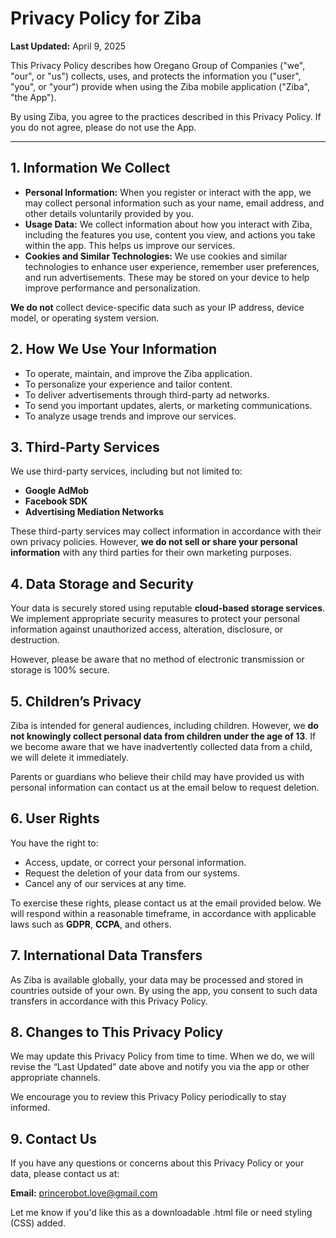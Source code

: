<!DOCTYPE html>
<html lang="en">
<head>
  <meta charset="UTF-8" />
  <meta name="viewport" content="width=device-width, initial-scale=1.0" />
  <title>Privacy Policy for Ziba</title>
</head>
<body>
  <h1>Privacy Policy for Ziba</h1>
  <p><strong>Last Updated:</strong> April 9, 2025</p>

  <p>
    This Privacy Policy describes how Oregano Group of Companies ("we", "our", or "us")
    collects, uses, and protects the information you ("user", "you", or "your") provide
    when using the Ziba mobile application ("Ziba", "the App").
  </p>

  <p>
    By using Ziba, you agree to the practices described in this Privacy Policy.
    If you do not agree, please do not use the App.
  </p>

  <hr />

  <h2>1. Information We Collect</h2>
  <ul>
    <li><strong>Personal Information:</strong> When you register or interact with the app, we may collect personal information such as your name, email address, and other details voluntarily provided by you.</li>
    <li><strong>Usage Data:</strong> We collect information about how you interact with Ziba, including the features you use, content you view, and actions you take within the app. This helps us improve our services.</li>
    <li><strong>Cookies and Similar Technologies:</strong> We use cookies and similar technologies to enhance user experience, remember user preferences, and run advertisements. These may be stored on your device to help improve performance and personalization.</li>
  </ul>
  <p><strong>We do not</strong> collect device-specific data such as your IP address, device model, or operating system version.</p>

  <h2>2. How We Use Your Information</h2>
  <ul>
    <li>To operate, maintain, and improve the Ziba application.</li>
    <li>To personalize your experience and tailor content.</li>
    <li>To deliver advertisements through third-party ad networks.</li>
    <li>To send you important updates, alerts, or marketing communications.</li>
    <li>To analyze usage trends and improve our services.</li>
  </ul>

  <h2>3. Third-Party Services</h2>
  <p>We use third-party services, including but not limited to:</p>
  <ul>
    <li><strong>Google AdMob</strong></li>
    <li><strong>Facebook SDK</strong></li>
    <li><strong>Advertising Mediation Networks</strong></li>
  </ul>
  <p>
    These third-party services may collect information in accordance with their own privacy policies.
    However, <strong>we do not sell or share your personal information</strong> with any third parties for their own marketing purposes.
  </p>

  <h2>4. Data Storage and Security</h2>
  <p>
    Your data is securely stored using reputable <strong>cloud-based storage services</strong>.
    We implement appropriate security measures to protect your personal information against unauthorized access, alteration, disclosure, or destruction.
  </p>
  <p>
    However, please be aware that no method of electronic transmission or storage is 100% secure.
  </p>

  <h2>5. Children’s Privacy</h2>
  <p>
    Ziba is intended for general audiences, including children. However, we <strong>do not knowingly collect personal data from children under the age of 13</strong>.
    If we become aware that we have inadvertently collected data from a child, we will delete it immediately.
  </p>
  <p>
    Parents or guardians who believe their child may have provided us with personal information can contact us at the email below to request deletion.
  </p>

  <h2>6. User Rights</h2>
  <p>You have the right to:</p>
  <ul>
    <li>Access, update, or correct your personal information.</li>
    <li>Request the deletion of your data from our systems.</li>
    <li>Cancel any of our services at any time.</li>
  </ul>
  <p>
    To exercise these rights, please contact us at the email provided below.
    We will respond within a reasonable timeframe, in accordance with applicable laws such as <strong>GDPR</strong>, <strong>CCPA</strong>, and others.
  </p>

  <h2>7. International Data Transfers</h2>
  <p>
    As Ziba is available globally, your data may be processed and stored in countries outside of your own.
    By using the app, you consent to such data transfers in accordance with this Privacy Policy.
  </p>

  <h2>8. Changes to This Privacy Policy</h2>
  <p>
    We may update this Privacy Policy from time to time.
    When we do, we will revise the “Last Updated” date above and notify you via the app or other appropriate channels.
  </p>
  <p>We encourage you to review this Privacy Policy periodically to stay informed.</p>

  <h2>9. Contact Us</h2>
  <p>
    If you have any questions or concerns about this Privacy Policy or your data, please contact us at:
  </p>
  <p><strong>Email:</strong> <a href="mailto:princerobot.love@gmail.com">princerobot.love@gmail.com</a></p>
</body>
</html>

Let me know if you'd like this as a downloadable .html file or need styling (CSS) added.

